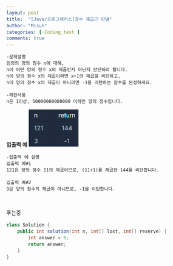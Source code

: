 ```yaml
---
layout: post
title:  "[Java/프로그래머스]정수 제곱근 판별"
author: "Misun"
categories: [ Coding_test ]
comments: true
---
```

```
-문제설명
임의의 양의 정수 n에 대해, 
n이 어떤 양의 정수 x의 제곱인지 아닌지 판단하려 합니다.
n이 양의 정수 x의 제곱이라면 x+1의 제곱을 리턴하고, 
n이 양의 정수 x의 제곱이 아니라면 -1을 리턴하는 함수를 완성하세요.

-제한사항
n은 1이상, 50000000000000 이하인 양의 정수입니다.
```
<b>입출력 예</b>
![Image with caption](../img/Coding/28.png "output")
<br />

```
-입출력 예 설명
입출력 예#1
121은 양의 정수 11의 제곱이므로, (11+1)를 제곱한 144를 리턴합니다.

입출력 예#2
3은 양의 정수의 제곱이 아니므로, -1을 리턴합니다.
```
<br />

푸는중<br />

```java
class Solution {
    public int solution(int n, int[] lost, int[] reserve) {
        int answer = 0;
        return answer;
    }
}
```